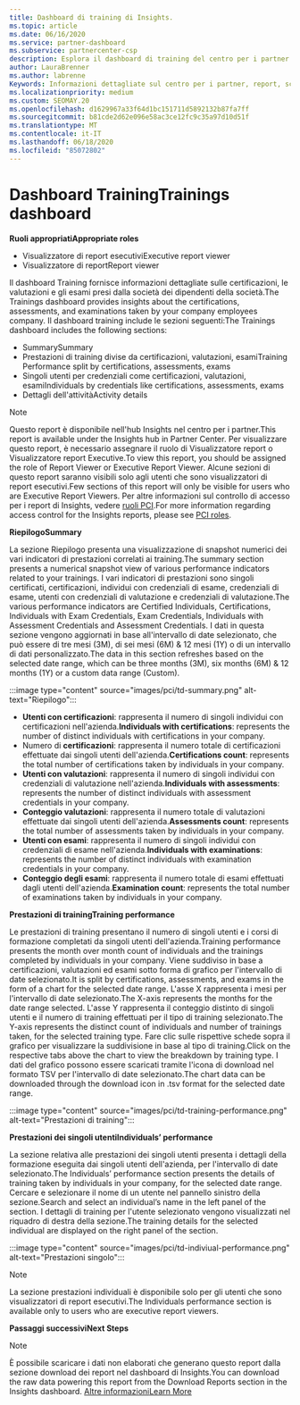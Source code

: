 ```yaml
---
title: Dashboard di training di Insights.
ms.topic: article
ms.date: 06/16/2020
ms.service: partner-dashboard
ms.subservice: partnercenter-csp
description: Esplora il dashboard di training del centro per i partner.
author: LauraBrenner
ms.author: labrenne
Keywords: Informazioni dettagliate sul centro per i partner, report, scaricare report
ms.localizationpriority: medium
ms.custom: SEOMAY.20
ms.openlocfilehash: d1629967a33f64d1bc151711d5892132b87fa7ff
ms.sourcegitcommit: b81cde2d62e096e58ac3ce12fc9c35a97d10d51f
ms.translationtype: MT
ms.contentlocale: it-IT
ms.lasthandoff: 06/18/2020
ms.locfileid: "85072802"
---
```

# <a name="trainings-dashboard"></a><span data-ttu-id="96b71-104">Dashboard Training</span><span class="sxs-lookup"><span data-stu-id="96b71-104">Trainings dashboard</span></span>

<span data-ttu-id="96b71-105">**Ruoli appropriati**</span><span class="sxs-lookup"><span data-stu-id="96b71-105">**Appropriate roles**</span></span>
- <span data-ttu-id="96b71-106">Visualizzatore di report esecutivi</span><span class="sxs-lookup"><span data-stu-id="96b71-106">Executive report viewer</span></span>
- <span data-ttu-id="96b71-107">Visualizzatore di report</span><span class="sxs-lookup"><span data-stu-id="96b71-107">Report viewer</span></span>

<span data-ttu-id="96b71-108">Il dashboard Training fornisce informazioni dettagliate sulle certificazioni, le valutazioni e gli esami presi dalla società dei dipendenti della società.</span><span class="sxs-lookup"><span data-stu-id="96b71-108">The Trainings dashboard provides insights about the certifications, assessments, and examinations taken by your company employees company.</span></span> <span data-ttu-id="96b71-109">Il dashboard training include le sezioni seguenti:</span><span class="sxs-lookup"><span data-stu-id="96b71-109">The Trainings dashboard includes the following sections:</span></span>

- <span data-ttu-id="96b71-110">Summary</span><span class="sxs-lookup"><span data-stu-id="96b71-110">Summary</span></span>
- <span data-ttu-id="96b71-111">Prestazioni di training divise da certificazioni, valutazioni, esami</span><span class="sxs-lookup"><span data-stu-id="96b71-111">Training Performance split by certifications, assessments, exams</span></span>
- <span data-ttu-id="96b71-112">Singoli utenti per credenziali come certificazioni, valutazioni, esami</span><span class="sxs-lookup"><span data-stu-id="96b71-112">Individuals by credentials like certifications, assessments, exams</span></span>
- <span data-ttu-id="96b71-113">Dettagli dell'attività</span><span class="sxs-lookup"><span data-stu-id="96b71-113">Activity details</span></span>

>[!NOTE] 
><span data-ttu-id="96b71-114">Questo report è disponibile nell'hub Insights nel centro per i partner.</span><span class="sxs-lookup"><span data-stu-id="96b71-114">This report is available under the Insights hub in Partner Center.</span></span> <span data-ttu-id="96b71-115">Per visualizzare questo report, è necessario assegnare il ruolo di Visualizzatore report o Visualizzatore report Executive.</span><span class="sxs-lookup"><span data-stu-id="96b71-115">To view this report, you should be assigned the role of Report Viewer or Executive Report Viewer.</span></span> <span data-ttu-id="96b71-116">Alcune sezioni di questo report saranno visibili solo agli utenti che sono visualizzatori di report esecutivi.</span><span class="sxs-lookup"><span data-stu-id="96b71-116">Few sections of this report will only be visible for users who are Executive Report Viewers.</span></span> <span data-ttu-id="96b71-117">Per altre informazioni sul controllo di accesso per i report di Insights, vedere [ruoli PCI](pci-roles.md).</span><span class="sxs-lookup"><span data-stu-id="96b71-117">For more information regarding access control for the Insights reports, please see [PCI roles](pci-roles.md).</span></span>

<span data-ttu-id="96b71-118">**Riepilogo**</span><span class="sxs-lookup"><span data-stu-id="96b71-118">**Summary**</span></span>

<span data-ttu-id="96b71-119">La sezione Riepilogo presenta una visualizzazione di snapshot numerici dei vari indicatori di prestazioni correlati ai training.</span><span class="sxs-lookup"><span data-stu-id="96b71-119">The summary section presents a numerical snapshot view of various performance indicators related to your trainings.</span></span> <span data-ttu-id="96b71-120">I vari indicatori di prestazioni sono singoli certificati, certificazioni, individui con credenziali di esame, credenziali di esame, utenti con credenziali di valutazione e credenziali di valutazione.</span><span class="sxs-lookup"><span data-stu-id="96b71-120">The various performance indicators are Certified Individuals, Certifications, Individuals with Exam Credentials, Exam Credentials, Individuals with Assessment Credentials and Assessment Credentials.</span></span> <span data-ttu-id="96b71-121">I dati in questa sezione vengono aggiornati in base all'intervallo di date selezionato, che può essere di tre mesi (3M), di sei mesi (6M) & 12 mesi (1Y) o di un intervallo di dati personalizzato.</span><span class="sxs-lookup"><span data-stu-id="96b71-121">The data in this section refreshes based on the selected date range, which can be three months (3M), six months (6M) & 12 months (1Y) or a custom data range (Custom).</span></span> 

:::image type="content" source="images/pci/td-summary.png" alt-text="Riepilogo":::

- <span data-ttu-id="96b71-123">**Utenti con certificazioni**: rappresenta il numero di singoli individui con certificazioni nell'azienda.</span><span class="sxs-lookup"><span data-stu-id="96b71-123">**Individuals with certifications**: represents the number of distinct individuals with certifications in your company.</span></span>
- <span data-ttu-id="96b71-124">Numero di **certificazioni**: rappresenta il numero totale di certificazioni effettuate dai singoli utenti dell'azienda.</span><span class="sxs-lookup"><span data-stu-id="96b71-124">**Certifications count**: represents the total number of certifications taken by individuals in your company.</span></span>
- <span data-ttu-id="96b71-125">**Utenti con valutazioni**: rappresenta il numero di singoli individui con credenziali di valutazione nell'azienda.</span><span class="sxs-lookup"><span data-stu-id="96b71-125">**Individuals with assessments**: represents the number of distinct individuals with assessment credentials in your company.</span></span> 
- <span data-ttu-id="96b71-126">**Conteggio valutazioni**: rappresenta il numero totale di valutazioni effettuate dai singoli utenti dell'azienda.</span><span class="sxs-lookup"><span data-stu-id="96b71-126">**Assessments count**: represents the total number of assessments taken by individuals in your company.</span></span>
- <span data-ttu-id="96b71-127">**Utenti con esami**: rappresenta il numero di singoli individui con credenziali di esame nell'azienda.</span><span class="sxs-lookup"><span data-stu-id="96b71-127">**Individuals with examinations**: represents the number of distinct individuals with examination credentials in your company.</span></span> 
- <span data-ttu-id="96b71-128">**Conteggio degli esami**: rappresenta il numero totale di esami effettuati dagli utenti dell'azienda.</span><span class="sxs-lookup"><span data-stu-id="96b71-128">**Examination count**: represents the total number of examinations taken by individuals in your company.</span></span>

<span data-ttu-id="96b71-129">**Prestazioni di training**</span><span class="sxs-lookup"><span data-stu-id="96b71-129">**Training performance**</span></span>

<span data-ttu-id="96b71-130">Le prestazioni di training presentano il numero di singoli utenti e i corsi di formazione completati da singoli utenti dell'azienda.</span><span class="sxs-lookup"><span data-stu-id="96b71-130">Training performance presents the month over month count of individuals and the trainings completed by individuals in your company.</span></span> <span data-ttu-id="96b71-131">Viene suddiviso in base a certificazioni, valutazioni ed esami sotto forma di grafico per l'intervallo di date selezionato.</span><span class="sxs-lookup"><span data-stu-id="96b71-131">It is split by certifications, assessments, and exams in the form of a chart for the selected date range.</span></span> <span data-ttu-id="96b71-132">L'asse X rappresenta i mesi per l'intervallo di date selezionato.</span><span class="sxs-lookup"><span data-stu-id="96b71-132">The X-axis represents the months for the date range selected.</span></span> <span data-ttu-id="96b71-133">L'asse Y rappresenta il conteggio distinto di singoli utenti e il numero di training effettuati per il tipo di training selezionato.</span><span class="sxs-lookup"><span data-stu-id="96b71-133">The Y-axis represents the distinct count of individuals and number of trainings taken, for the selected training type.</span></span> <span data-ttu-id="96b71-134">Fare clic sulle rispettive schede sopra il grafico per visualizzare la suddivisione in base al tipo di training.</span><span class="sxs-lookup"><span data-stu-id="96b71-134">Click on the respective tabs above the chart to view the breakdown by training type.</span></span> <span data-ttu-id="96b71-135">I dati del grafico possono essere scaricati tramite l'icona di download nel formato TSV per l'intervallo di date selezionato.</span><span class="sxs-lookup"><span data-stu-id="96b71-135">The chart data can be downloaded through the download icon in .tsv format for the selected date range.</span></span>

:::image type="content" source="images/pci/td-training-performance.png" alt-text="Prestazioni di training":::

<span data-ttu-id="96b71-137">**Prestazioni dei singoli utenti**</span><span class="sxs-lookup"><span data-stu-id="96b71-137">**Individuals’ performance**</span></span>

<span data-ttu-id="96b71-138">La sezione relativa alle prestazioni dei singoli utenti presenta i dettagli della formazione eseguita dai singoli utenti dell'azienda, per l'intervallo di date selezionato.</span><span class="sxs-lookup"><span data-stu-id="96b71-138">The Individuals’ performance section presents the details of training taken by individuals in your company, for the selected date range.</span></span> <span data-ttu-id="96b71-139">Cercare e selezionare il nome di un utente nel pannello sinistro della sezione.</span><span class="sxs-lookup"><span data-stu-id="96b71-139">Search and select an individual’s name in the left panel of the section.</span></span> <span data-ttu-id="96b71-140">I dettagli di training per l'utente selezionato vengono visualizzati nel riquadro di destra della sezione.</span><span class="sxs-lookup"><span data-stu-id="96b71-140">The training details for the selected individual are displayed on the right panel of the section.</span></span>

:::image type="content" source="images/pci/td-indiviual-performance.png" alt-text="Prestazioni singolo":::

>[!NOTE] 
> <span data-ttu-id="96b71-142">La sezione prestazioni individuali è disponibile solo per gli utenti che sono visualizzatori di report esecutivi.</span><span class="sxs-lookup"><span data-stu-id="96b71-142">The Individuals performance section is available only to users who are executive report viewers.</span></span> 

<span data-ttu-id="96b71-143">**Passaggi successivi**</span><span class="sxs-lookup"><span data-stu-id="96b71-143">**Next Steps**</span></span>

>[!NOTE] 
> <span data-ttu-id="96b71-144">È possibile scaricare i dati non elaborati che generano questo report dalla sezione download dei report nel dashboard di Insights.</span><span class="sxs-lookup"><span data-stu-id="96b71-144">You can download the raw data powering this report from the Download Reports section in the Insights dashboard.</span></span> [<span data-ttu-id="96b71-145">Altre informazioni</span><span class="sxs-lookup"><span data-stu-id="96b71-145">Learn More</span></span>](pci-download-reports.md) 

